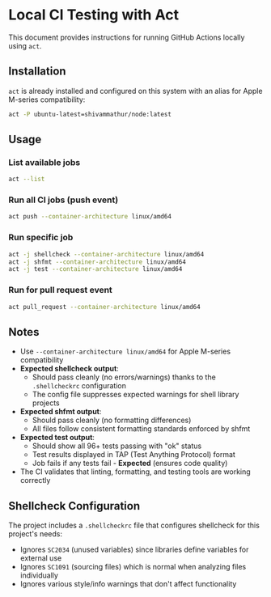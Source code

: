 # Local CI Testing with Act

This document provides instructions for running GitHub Actions locally using `act`.

## Installation

`act` is already installed and configured on this system with an alias for Apple M-series compatibility:
```bash
act -P ubuntu-latest=shivammathur/node:latest
```

## Usage

### List available jobs
```bash
act --list
```

### Run all CI jobs (push event)
```bash
act push --container-architecture linux/amd64
```

### Run specific job
```bash
act -j shellcheck --container-architecture linux/amd64
act -j shfmt --container-architecture linux/amd64
act -j test --container-architecture linux/amd64
```

### Run for pull request event
```bash
act pull_request --container-architecture linux/amd64
```

## Notes

- Use `--container-architecture linux/amd64` for Apple M-series compatibility
- **Expected shellcheck output**:
  - Should pass cleanly (no errors/warnings) thanks to the `.shellcheckrc` configuration
  - The config file suppresses expected warnings for shell library projects
- **Expected shfmt output**:
  - Should pass cleanly (no formatting differences)
  - All files follow consistent formatting standards enforced by shfmt
- **Expected test output**:
  - Should show all 96+ tests passing with "ok" status
  - Test results displayed in TAP (Test Anything Protocol) format
  - Job fails if any tests fail - **Expected** (ensures code quality)
- The CI validates that linting, formatting, and testing tools are working correctly

## Shellcheck Configuration

The project includes a `.shellcheckrc` file that configures shellcheck for this project's needs:
- Ignores `SC2034` (unused variables) since libraries define variables for external use
- Ignores `SC1091` (sourcing files) which is normal when analyzing files individually
- Ignores various style/info warnings that don't affect functionality